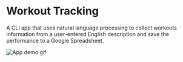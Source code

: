 # Workout Tracking

A CLI app that uses natural language processing to collect workouts 
information from a user-entered English description and save the 
performance to a Google Spreadsheet.

![App demo gif](https://user-images.githubusercontent.com/35473390/199749718-52a78f5b-ee0a-418e-9d12-7f203d29f444.gif)
